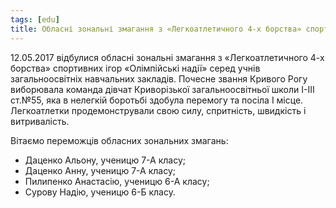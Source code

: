 ```yaml
---
tags: [edu]
title: Обласні зональні змагання з «Легкоатлетичного 4-х борства» спортивних ігор «Олімпійські надії»
---
```


12.05.2017 відбулися обласні зональні змагання з «Легкоатлетичного 4-х борства» спортивних ігор «Олімпійські надії» серед учнів загальноосвітніх навчальних закладів. Почесне звання Кривого Рогу виборювала команда дівчат Криворізької загальноосвітньої школи І-ІІІ ст.№55, яка в нелегкій боротьбі здобула перемогу та посіла І місце. Легкоатлетки продемонстрували свою силу, спритність, швидкість і витривалість.

Вітаємо переможців обласних зональних змагань:

-   Даценко Альону, ученицю 7-А класу;
-   Даценко Анну, ученицю 7-А класу;
-   Пилипенко Анастасію, ученицю 6-А класу;
-   Сурову Надію, ученицю 6-Б класу.

<slideshow id="72157681605898241"></slideshow>
